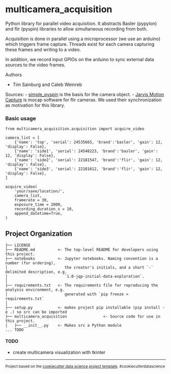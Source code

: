 multicamera_acquisition
==============================

Python library for parallel video acquisition. It abstracts Basler (pypylon) and flir (pyspin) libraries to allow simultaneous recording from both.

Acquisition is done in parallel using a microprocessor (we use an arduino) which triggers frame capture. Threads exist for each camera capturing these frames and writing to a video.

In addition, we record input GPIOs on the arduino to sync external data sources to the video frames. 

Authors
- Tim Sainburg and Caleb Weinreb

Sources:
    - [simple_pyspin](https://github.com/klecknerlab/simple_pyspin/) is the basis for the camera object. 
    - [Jarvis Motion Capture](https://github.com/JARVIS-MoCap) is mocap software for flir cameras. We used their synchronization as motivation for this library. 


### Basic usage 
```{python}
from multicamera_acquisition.acquisition import acquire_video

camera_list = [
    {'name': 'top', 'serial': 24535665, 'brand':'basler', 'gain': 12, 'display': False},
    {'name': 'side1', 'serial': 24548223, 'brand':'basler', 'gain': 12, 'display': False},
    {'name': 'side2', 'serial': 22181547, 'brand':'flir', 'gain': 12, 'display': False},
    {'name': 'side3', 'serial': 22181612, 'brand':'flir', 'gain': 12, 'display': False},
]

acquire_video(
    'your/save/location/',
    camera_list,
    framerate = 30,
    exposure_time = 2000,
    recording_duration_s = 10,
    append_datetime=True,
)
```

Project Organization
------------

    ├── LICENSE
    ├── README.md          <- The top-level README for developers using this project.
    ├── notebooks          <- Jupyter notebooks. Naming convention is a number (for ordering),
    │                         the creator's initials, and a short `-` delimited description, e.g.
    │                         `1.0-jqp-initial-data-exploration`.
    │
    ├── requirements.txt   <- The requirements file for reproducing the analysis environment, e.g.
    │                         generated with `pip freeze > requirements.txt`
    │
    ├── setup.py           <- makes project pip installable (pip install -e .) so src can be imported
    ├── multicamera_acquisition                <- Source code for use in this project.
    │   ├── __init__.py    <- Makes src a Python module
    ... TODO


#### TODO
- create multicamera visualization with tkinter

--------

<p><small>Project based on the <a target="_blank" href="https://drivendata.github.io/cookiecutter-data-science/">cookiecutter data science project template</a>. #cookiecutterdatascience</small></p>
